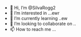 - 👋 Hi, I’m @SilvaRogg2
- 👀 I’m interested in ...ewr
- 🌱 I’m currently learning ..ew
- 💞️ I’m looking to collaborate on ..
- 📫 How to reach me ...

<!---fg
SilvaRogg2/SilvaRogg2 is a ✨ special ✨ repository because its `README.md` (this file) appears on your GitHub profile.
You can click the Preview link to take a look at your changes.
--->
